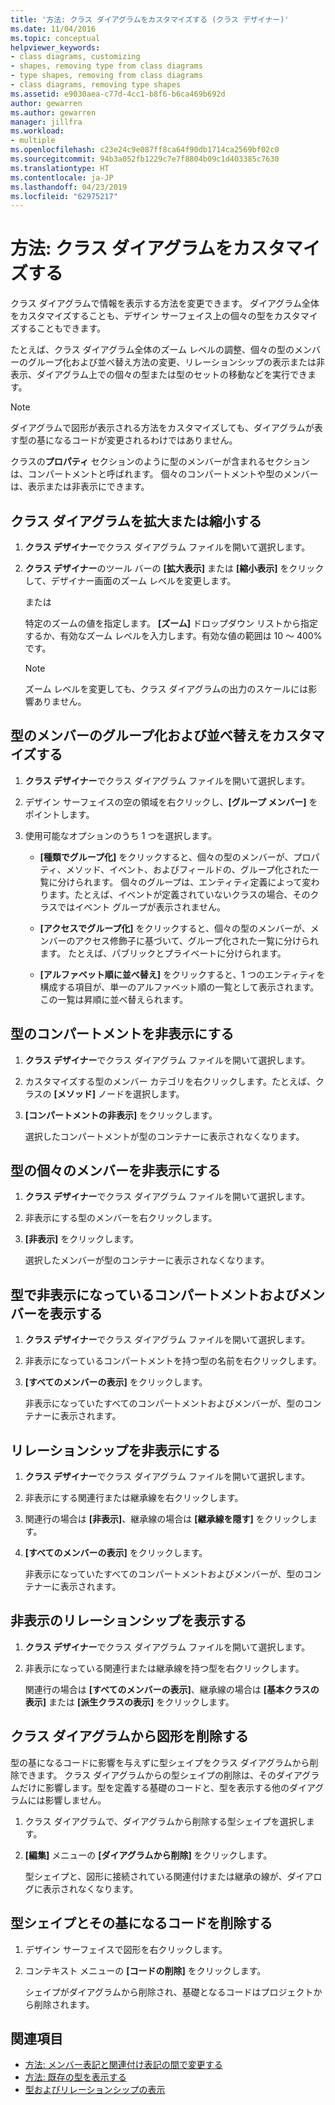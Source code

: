 ```yaml
---
title: '方法: クラス ダイアグラムをカスタマイズする (クラス デザイナー)'
ms.date: 11/04/2016
ms.topic: conceptual
helpviewer_keywords:
- class diagrams, customizing
- shapes, removing type from class diagrams
- type shapes, removing from class diagrams
- class diagrams, removing type shapes
ms.assetid: e9030aea-c77d-4cc1-b8f6-b6ca469b692d
author: gewarren
ms.author: gewarren
manager: jillfra
ms.workload:
- multiple
ms.openlocfilehash: c23e24c9e087ff8ca64f90db1714ca2569bf02c0
ms.sourcegitcommit: 94b3a052fb1229c7e7f8804b09c1d403385c7630
ms.translationtype: HT
ms.contentlocale: ja-JP
ms.lasthandoff: 04/23/2019
ms.locfileid: "62975217"
---
```

# <a name="how-to-customize-class-diagrams"></a>方法: クラス ダイアグラムをカスタマイズする

クラス ダイアグラムで情報を表示する方法を変更できます。 ダイアグラム全体をカスタマイズすることも、デザイン サーフェイス上の個々の型をカスタマイズすることもできます。

たとえば、クラス ダイアグラム全体のズーム レベルの調整、個々の型のメンバーのグループ化および並べ替え方法の変更、リレーションシップの表示または非表示、ダイアグラム上での個々の型または型のセットの移動などを実行できます。

> [!NOTE]
> ダイアグラムで図形が表示される方法をカスタマイズしても、ダイアグラムが表す型の基になるコードが変更されるわけではありません。

クラスの**プロパティ** セクションのように型のメンバーが含まれるセクションは、コンパートメントと呼ばれます。 個々のコンパートメントや型のメンバーは、表示または非表示にできます。

## <a name="zoom-in-and-out-of-the-class-diagram"></a>クラス ダイアグラムを拡大または縮小する

1. **クラス デザイナー**でクラス ダイアグラム ファイルを開いて選択します。

2. **クラス デザイナー**のツール バーの **[拡大表示]** または **[縮小表示]** をクリックして、デザイナー画面のズーム レベルを変更します。

     または

     特定のズームの値を指定します。 **[ズーム]** ドロップダウン リストから指定するか、有効なズーム レベルを入力します。有効な値の範囲は 10 ～ 400% です。

    > [!NOTE]
    > ズーム レベルを変更しても、クラス ダイアグラムの出力のスケールには影響ありません。

## <a name="customize-grouping-and-sorting-of-type-members"></a>型のメンバーのグループ化および並べ替えをカスタマイズする

1. **クラス デザイナー**でクラス ダイアグラム ファイルを開いて選択します。

2. デザイン サーフェイスの空の領域を右クリックし、**[グループ メンバー]** をポイントします。

3. 使用可能なオプションのうち 1 つを選択します。

    - **[種類でグループ化]** をクリックすると、個々の型のメンバーが、プロパティ、メソッド、イベント、およびフィールドの、グループ化された一覧に分けられます。 個々のグループは、エンティティ定義によって変わります。たとえば、イベントが定義されていないクラスの場合、そのクラスではイベント グループが表示されません。

    - **[アクセスでグループ化]** をクリックすると、個々の型のメンバーが、メンバーのアクセス修飾子に基づいて、グループ化された一覧に分けられます。 たとえば、パブリックとプライベートに分けられます。

    - **[アルファベット順に並べ替え]** をクリックすると、1 つのエンティティを構成する項目が、単一のアルファベット順の一覧として表示されます。 この一覧は昇順に並べ替えられます。

## <a name="hide-compartments-on-a-type"></a>型のコンパートメントを非表示にする

1. **クラス デザイナー**でクラス ダイアグラム ファイルを開いて選択します。

2. カスタマイズする型のメンバー カテゴリを右クリックします。たとえば、クラスの **[メソッド]** ノードを選択します。

3. **[コンパートメントの非表示]** をクリックします。

     選択したコンパートメントが型のコンテナーに表示されなくなります。

## <a name="hide-individual-members-on-a-type"></a>型の個々のメンバーを非表示にする

1. **クラス デザイナー**でクラス ダイアグラム ファイルを開いて選択します。

2. 非表示にする型のメンバーを右クリックします。

3. **[非表示]** をクリックします。

     選択したメンバーが型のコンテナーに表示されなくなります。

## <a name="show-hidden-compartments-and-members-on-a-type"></a>型で非表示になっているコンパートメントおよびメンバーを表示する

1. **クラス デザイナー**でクラス ダイアグラム ファイルを開いて選択します。

2. 非表示になっているコンパートメントを持つ型の名前を右クリックします。

3. **[すべてのメンバーの表示]** をクリックします。

     非表示になっていたすべてのコンパートメントおよびメンバーが、型のコンテナーに表示されます。

## <a name="hide-relationships"></a>リレーションシップを非表示にする

1. **クラス デザイナー**でクラス ダイアグラム ファイルを開いて選択します。

2. 非表示にする関連行または継承線を右クリックします。

3. 関連行の場合は **[非表示]**、継承線の場合は **[継承線を隠す]** をクリックします。

4. **[すべてのメンバーの表示]** をクリックします。

     非表示になっていたすべてのコンパートメントおよびメンバーが、型のコンテナーに表示されます。

## <a name="show-hidden-relationships"></a>非表示のリレーションシップを表示する

1. **クラス デザイナー**でクラス ダイアグラム ファイルを開いて選択します。

2. 非表示になっている関連行または継承線を持つ型を右クリックします。

   関連行の場合は **[すべてのメンバーの表示]**、継承線の場合は **[基本クラスの表示]** または **[派生クラスの表示]** をクリックします。

## <a name="remove-a-shape-from-a-class-diagram"></a>クラス ダイアグラムから図形を削除する
型の基になるコードに影響を与えずに型シェイプをクラス ダイアグラムから削除できます。 クラス ダイアグラムからの型シェイプの削除は、そのダイアグラムだけに影響します。型を定義する基礎のコードと、型を表示する他のダイアグラムには影響しません。

1. クラス ダイアグラムで、ダイアグラムから削除する型シェイプを選択します。

2. **[編集]** メニューの **[ダイアグラムから削除]** をクリックします。

     型シェイプと、図形に接続されている関連付けまたは継承の線が、ダイアログに表示されなくなります。

## <a name="delete-a-type-shape-and-its-underlying-code"></a>型シェイプとその基になるコードを削除する

1. デザイン サーフェイスで図形を右クリックします。

2. コンテキスト メニューの **[コードの削除]** をクリックします。

     シェイプがダイアグラムから削除され、基礎となるコードはプロジェクトから削除されます。

## <a name="see-also"></a>関連項目

- [方法: メンバー表記と関連付け表記の間で変更する](how-to-change-between-member-notation-and-association-notation.md)
- [方法: 既存の型を表示する](how-to-view-existing-types.md)
- [型およびリレーションシップの表示](designing-and-viewing-classes-and-types.md)
